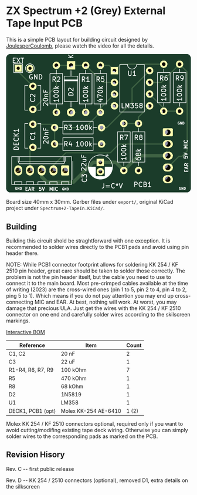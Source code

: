# ZX Spectrum +2 (Grey) External Tape Input PCB

This is a simple PCB layout for building circuit designed by
[JoulesperCoulomb](https://youtu.be/qUIv-A_DOc0?t=1213), please
watch the video for all the details.

![PCB](https://github.com/jameshpdp/Spectrum-2-TapeIn/blob/main/images/Spectrum%2B2-TapeIn.png)

Board size 40mm x 30mm. Gerber files under `export/`, original KiCad project under
`Spectrum+2-TapeIn.KiCad/`.

## Building

Building this circuit shold be straghtforward with one exception. It is recommended to solder wires directly to the PCB1 pads and avoid using pin header there.

NOTE: While PCB1 connector footprint allows for soldering KK 254 / KF 2510  pin header, great care should be taken to solder those correctly. The problem is not the pin header itself, but the cable you need to use to connect it to the main board. Most pre-crimped cables available at the time of writing (2023) are the cross-wired ones (pin 1 to 5, pin 2 to 4, pin 4 to 2, ping 5 to 1). Which means if you do not pay attention you may end up cross-connecting MIC and EAR. At best, nothing will work. At worst, you may damage that precious ULA. Just get the wires with the KK 254 / KF 2510 connector on one end and carefully solder wires according to the skilscreen markings.

[Interactive BOM](https://github.com/jameshpdp/Spectrum-2-TapeIn/blob/main/bom/ibom.html)

| Reference         | Item     | Count |
| ----------------- | -------- | ----- |
| C1, C2            | 20 nF    |     2 |
| C3                | 22 uF    |     1 |
| R1-R4, R6, R7, R9 | 100 kOhm |     7 |
| R5                | 470 kOhm |     1 |
| R8                | 68 kOhm  |     1 |
| D2            | 1N5819   |     1 |
| U1                | LM358    |     1 |
| DECK1, PCB1 (opt) | Molex KK-254 AE-6410 | 1 (2) |

Molex KK 254 / KF 2510 connectors optional, required only if you want to avoid cutting/modifing existing tape deck wiring. Otherwise you can simply solder wires to the corresponding pads as marked on the PCB.

## Revision Hisory
Rev. C -- first public release

Rev. D -- KK 254 / 2510 connectors (optional), removed D1, extra details on the silkscreen
